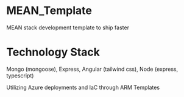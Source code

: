 # MEAN_Template

MEAN stack development template to ship faster

# Technology Stack

Mongo (mongoose), Express, Angular (tailwind css), Node (express, typescript)

Utilizing Azure deployments and IaC through ARM Templates
